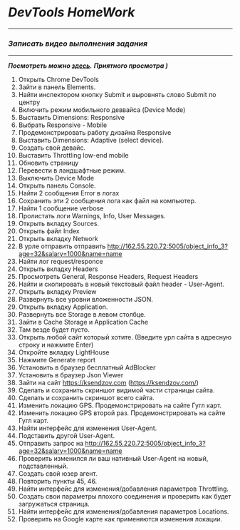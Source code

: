 # ***_DevTools HomeWork_*** #  
---------------  
### ***_Записать видео выполнения задания_*** ###  
----------------------  
***_Посмотреть можно [здесь](https://cloud.mail.ru/public/opYx/RTSBqAvjn)._***  ***_Приятного просмотра )_***    

 1. Открыть Chrome DevTools
 2. Зайти в панель Elements.
 3. Найти инспектором кнопку Submit и выровнять слово Submit по центру
 4. Включить режим мобильного деввайса (Device Mode)
 5. Выставить Dimensions: Responsive 
 6. Выбрать Responsive - Mobile
 7. Продемонстрировать работу дизайна Responsive
 8. Выставить Dimensions: Adaptive (select device).
 9. Создать свой девайс.
 10. Выставить Throttling low-end mobile
 11. Обновить страницу
 12. Перевести в ландшафтные режим.
 13. Выключить Device Mode
 14. Открыть панель Console.
 15. Найти 2 сообщения Error в логах
 16. Сохранить эти 2 сообщения лога как файл на компьютер.
 17. Найти 1 сообщение verbose
 18. Пролистать логи Warnings, Info, User Messages.
 19. Открыть вкладку Sources.
 20. Открыть файл Index
 21. Открыть вкладку Network
 22. В урле отправить отправить http://162.55.220.72:5005/object_info_3?age=32&salary=1000&name=name
 23. Найти лог request/responce  
 24. Открыть вкладку Headers
 25. Просмотреть General, Response Headers, Request Headers
 26. Найти и скопировать в новый текстовый файл header - User-Agent.
 27. Открыть вкладку Preview
 28. Развернуть все уровни вложенности JSON.
 29. Открыть вкладку Application.
 30. Развернуть все Storage в левом столбце.
 31. Зайти в Cache Storage и Application Cache
 32. Там везде будет пусто.
 33. Открыть любой сайт который хотите. (Введите урл сайта в адресную строку и нажмите Enter)
 34. Откройте вкладку LightHouse
 35. Нажмите Generate report
 36. Установить в браузер бесплатный AdBlocker
 37. Установить в браузер Json Viewer
 38. Зайти на сайт https://ksendzov.com (https://ksendzov.com/)
 39. Сделать и сохранить скриншот видимой части страницы сайта.
 40. Сделать и сохранить скриншот всего сайта.
 41. Изменить локацию GPS. Продемонстрировать на сайте Гугл карт.
 42. Изменить локацию GPS второй раз. Продемонстрировать на сайте Гугл карт.
 43. Найти интерфейс для изменения User-Agent.
 44. Подставить другой User-Agent. 
 45. Отправить запрос на http://162.55.220.72:5005/object_info_3?age=32&salary=1000&name=name
 46. Проверить изменился ли ваш нативный User-Agent на новый, подставленный.
 47. Создать свой юзер агент.
 48. Повторить пункты 45, 46.
 49. Найти интерфейс для изменения/добавления параметров Throttling.
 50. Создать свои параметры плохого соединения и проверить как будет загружаться страница.
 51. Найти интерфейс для изменения/добавления параметров Locations.
 52. Проверить на Google карте как применяются изменения локации.
